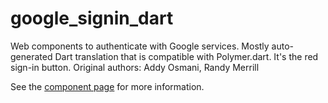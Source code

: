 google_signin_dart
================

Web components to authenticate with Google services. Mostly auto-generated Dart translation that is compatible with Polymer.dart. It's the red sign-in button. Original authors: Addy Osmani, Randy Merrill

See the [component page](http://googlewebcomponents.github.io/google-signin) for more information.
